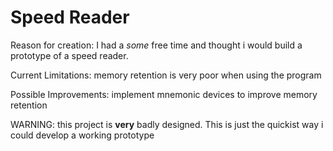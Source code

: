 # Speed Reader

Reason for creation: I had a _some_ free time and thought i would build a prototype of a speed reader.

Current Limitations: memory retention is very poor when using the program

Possible Improvements: implement mnemonic devices to improve memory retention

WARNING: this project is **very** badly designed. This is just the quickist way i could develop a working prototype
